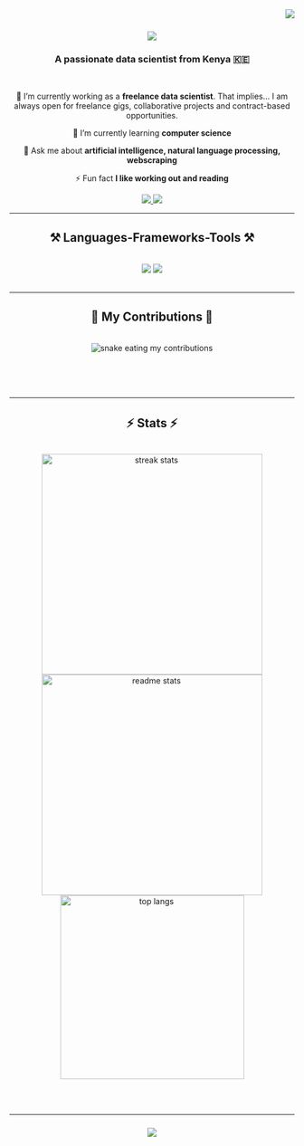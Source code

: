 <img align="right" src="https://visitor-badge.laobi.icu/badge?page_id=teofizzy.teofizzy" />

<h1 align="center">
    <img src="https://readme-typing-svg.herokuapp.com/?font=Righteous&size=35&center=true&vCenter=true&width=500&height=70&duration=4000&lines=Hi+There!+👋;+I'm+Teofilo+Ligawa!;" />
</h1>

<h3 align="center">A passionate data scientist from Kenya 🇰🇪</h3>

<br/>

<div align="center">
 
 🔭 I’m currently working as a **freelance data scientist**. That implies... I am always open for freelance gigs, collaborative projects and contract-based opportunities.
 
 🌱 I’m currently learning **computer science**

 💬 Ask me about **artificial intelligence, natural language processing, webscraping**

 ⚡ Fun fact **I like working out and reading**
 
 </div>
 
<div align="center"> 
  <a href="mailto:teofilo48ligawa@gmail.com">
    <img src="https://img.shields.io/badge/Gmail-333333?style=for-the-badge&logo=gmail&logoColor=red" />
  </a>
  <a href="https://linkedin.com/in/teofilo-acholla-2bb243178/" target="_blank">
    <img src="https://img.shields.io/badge/LinkedIn-0077B5?style=for-the-badge&logo=linkedin&logoColor=white" target="_blank" />
  </a>
</div>

 <hr/>
 
<h2 align="center">⚒️ Languages-Frameworks-Tools ⚒️</h2>
<br/>
<div align="center">
    <img src="https://skillicons.dev/icons?i=selenium,vscode,github,git,r,linux,markdown" />
    <img src="https://skillicons.dev/icons?i=python,sqlite,flask,tensorflow" /><br>
</div>

<br/>
<hr/>

<div align="center">
  <h2>🐍 My Contributions 🐍</h2>
  <br>
  <img alt="snake eating my contributions" src="https://raw.githubusercontent.com/teofizzy/teofizzy/output/github-contribution-grid-snake.svg" />
  
  <br/><br/><br/>
</div>

<hr/>

<h2 style="text-align: center">⚡ Stats ⚡</h2>
<br>
<div style="text-align: center">
  <img style="width: 390px" src="https://streak-stats.demolab.com/?user=teofizzy&count_private=true&theme=react&border_radius=10" alt="streak stats"/>
  <img style="width: 390px" src="https://github-readme-stats-teofizzy.vercel.app/api?username=teofizzy&count_private=true&show_icons=true&theme=react&rank_icon=github&border_radius=10" alt="readme stats" />
  <br/>
  <img style="width: 325px" src="https://github-readme-stats-teofizzy.vercel.app/api/top-langs/?username=teofizzy&hide=HTML&langs_count=8&layout=compact&theme=react&border_radius=10&size_weight=0.5&count_weight=0.5&exclude_repo=github-readme-stats" alt="top langs" />
</div>

<br/><br/>
<hr/>

<h3 align="center">
    <img src="https://readme-typing-svg.herokuapp.com/?font=Righteous&size=25&center=true&vCenter=true&width=500&height=70&duration=4000&lines=Thanks+for+visiting!+✌️;+Shoot+me+a+message+on+Linkedin!;I'm+always+down+to+collab+:)">
</h3>

<br/>

